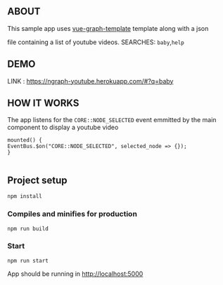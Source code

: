 
## ABOUT
This sample app uses [vue-graph-template](https://github.com/donc310/vue-graph-template) template along with a json 

file containing a list  of youtube videos.  SEARCHES: `baby`,`help`


## DEMO
LINK : <a href="https://ngraph-youtube.herokuapp.com/#?q=baby">https://ngraph-youtube.herokuapp.com/#?q=baby</a>

## HOW IT WORKS
The app listens for the  `CORE::NODE_SELECTED` event emmitted by the main component to display a youtube video

```
mounted() {
EventBus.$on("CORE::NODE_SELECTED", selected_node => {});
}
 
```
## Project setup

```
npm install
```

### Compiles and minifies for production

```
npm run build
```

### Start

```
npm run start
```
App should be running in <a href="http://localhost:5000">http://localhost:5000</a>